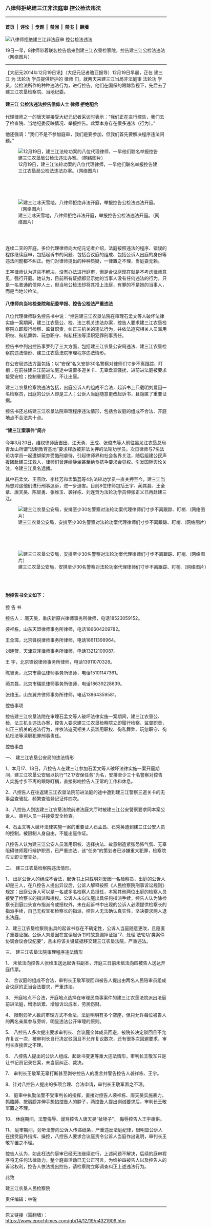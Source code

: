 ### 八律师拒绝建三江非法庭审 控公检法违法

---

#### [首页](../../../..?n4321909) &nbsp;|&nbsp; [评论](../../../../../epoch-comment?n4321909) &nbsp;|&nbsp; [专题](../../../../../epoch-special?n4321909) &nbsp;|&nbsp; [禁闻](../../../../../epoch-news?n4321909) &nbsp;|&nbsp; [禁书](../../../../../books?n4321909) &nbsp;|&nbsp; [翻墙](https://github.com/gfw-breaker/nogfw/blob/master/README.md?n4321909)


<div><img alt="八律师拒绝建三江非法庭审 控公检法违法" class="attachment-djy_600_400 size-djy_600_400 wp-post-image" src="https://i.epochtimes.com/assets/uploads/2014/12/141218220240941-600x400.jpg"/>
<div class="caption">
 <p>
  19日一早，8律师带着联名控告信来到建三江农垦检察院，控告建三江公检法违法（网络图片）
 </p>
</div></div><hr/><div class="post_content" id="artbody" itemprop="articleBody">
 <!-- article content begin -->
 <p>
  【大纪元2014年12月19日讯】（大纪元记者骆亚报导）12月19日早晨，正在
  <ok href="https://www.epochtimes.com/gb/tag/%E5%BB%BA%E4%B8%89%E6%B1%9F.html">
   建三江
  </ok>
  为
  <ok href="https://www.epochtimes.com/gb/tag/%E6%B3%95%E8%BD%AE%E5%8A%9F.html">
   法轮功
  </ok>
  学员提供辩护的
  <ok href="https://www.epochtimes.com/gb/tag/%E5%BE%8B%E5%B8%88.html">
   律师
  </ok>
  们，就两天来建三江当局非法庭审
  <ok href="https://www.epochtimes.com/gb/tag/%E6%B3%95%E8%BD%AE%E5%8A%9F.html">
   法轮功
  </ok>
  学员，公检法所作的种种违法行为，进行控告。他们在国保的跟踪监视下，先后去了建三江农垦检察院、当地纪委。
 </p>
 <p>
  <h4>
   <ok href="https://www.epochtimes.com/gb/tag/%E5%BB%BA%E4%B8%89%E6%B1%9F.html">
    建三江
   </ok>
   公检法违法控告信仰人士
   <ok href="https://www.epochtimes.com/gb/tag/%E5%BE%8B%E5%B8%88.html">
    律师
   </ok>
   拒绝配合
  </h4>
  <p>
   代理律师之一的唐天昊接受大纪元记者采访时表示：“我们正在进行控告，我们去了检查院、当地纪委反映情况、举报控告。此案本身存在很多违法（行为）。”
  </p>
  <p>
   他还强调：“我们不是不参加庭审，我们是要参加，但我们首先要解决程序违法问题。”
  </p>
  <p>
   <figure aria-describedby="caption-attachment-5818652" class="wp-caption aligncenter" id="attachment_5818652" style="width: 444px">
    <ok href=" https://i.epochtimes.com/assets/uploads/2014/12/141218215956941.jpg" rel="noreferrer noopener" target="_blank">
     <img alt="12月19日，建三江法轮功案的八位代理律师，一早他们联名举报控告建三江农垦局公检法违法办案。（网络图片）" class="size-large wp-image-5818652" src="https://i.epochtimes.com/assets/uploads/2014/12/141218215956941.jpg" title="12月19日，建三江法轮功案的八位代理律师，一早他们联名举报控告建三江农垦局公检法违法办案。（网络图片）"/>
    </ok>
    <br/><figcaption class="wp-caption-text" id="caption-attachment-5818652">
     12月19日，建三江法轮功案的八位代理律师，一早他们联名举报控告建三江农垦局公检法违法办案。（网络图片）
    </figcaption><br/>
   </figure><br/>
   <br/>
   <figure aria-describedby="caption-attachment-5818658" class="wp-caption aligncenter" id="attachment_5818658" style="width: 450px">
    <ok href=" https://i.epochtimes.com/assets/uploads/2014/12/141218220023941.jpg" rel="noreferrer noopener" target="_blank">
     <img alt="建三江冰天雪地，八律师拒绝非法开庭，举报控告公检法违法开庭。（网络图片）" class="size-large wp-image-5818658" src="https://i.epochtimes.com/assets/uploads/2014/12/141218220023941.jpg" title="建三江冰天雪地，八律师拒绝非法开庭，举报控告公检法违法开庭。（网络图片）"/>
    </ok>
    <br/><figcaption class="wp-caption-text" id="caption-attachment-5818658">
     建三江冰天雪地，八律师拒绝非法开庭，举报控告公检法违法开庭。（网络图片）
    </figcaption><br/>
   </figure><br/>
  </p>
  <p>
   连续二天的开庭，多位代理律师向大纪元记者介绍，法庭按照违法的程序、错误的程序继续庭审，包括起诉书的问题、包括合议庭的组成、包括公诉人出庭的身份等违法问题都不纠正。他们对律师提出的种种质疑，一律置之不理，当庭耍无赖。
  </p>
  <p>
   王宇律师认为这些不解决，没有办法进行庭审，但是合议庭现在就是不考虑律师意见，强行开庭。她认为，目前所有证据都显示她的当事人没有任何违法的行为，只是一名普通的信仰人士，但当地公检法却将其推上法庭，有罪的不是她的当事人，而是当地公检法。
  </p>
  <p>
   <h4>
    八律师向当地检查院和纪委举报、控告公检法严重违法
   </h4>
   <p>
    八位代理律师联名控告书中说：“控告建三江农垦法院在审理石孟文等人破坏法律实施一案期间，建三江农垦公、检、法三机关违法办案，控告人要求建三江农垦检察院立即履行检察、监督职责，纠正三机关的违法行为，并依法追究相关人员滥用职权、徇私舞弊、玩忽职守、徇私枉法等渎职犯罪刑事责任。
   </p>
   <p>
    控告书中列出控告事罗列了三大方面，包括建三江农垦公安局违法、建三江农垦检察院违法情形、建三江农垦法院审理程序违法情形。
   </p>
   <p>
    在公安局违法方面包括：以“安保”名义安排30名警察对律师们寸步不离跟踪、盯梢；在前往建三江前进法庭途中设置多道关卡、无辜盘查骚扰，进前进法庭被要求接受安检；控制重要证人，不让出庭。
   </p>
   <p>
    建三江农垦检察院违法包括，出庭公诉人的组成不合法，起诉书上只载明刘爱因一名检察员，出庭的公诉人却是三人；公诉人当庭随意更改起诉书，且隐匿了重要证据。
   </p>
   <p>
    控告书还总结建三江农垦法院审理程序违法情形，包括合议庭的组成不合法、开庭地点不合法共十点。
   </p>
   <p>
    <h4>
     “建三江案事件”简介
    </h4>
    <p>
     今年3月20日，维权律师唐吉田、江天勇、王成、张俊杰等人前往黑龙江农垦总局青龙山所谓“法制教育基地”要求释放被非法关押的法轮功学员。次日律师与7名法论功学员一起遭绑架并受酷刑虐待，引起律师界和社会各界关注，随后组建公民声援团赴建三江救人，律师们曾连续静坐甚至绝食抗争要求会见权。引发国际舆论关注，令建三江臭名远播。
    </p>
    <p>
     其中石孟文、王燕欣、李桂芳和孟繁荔等4名法轮功学员一直关押至今。建三江当局想对这他们进行刑事追诉，进一步迫害。目前8位律师包括王宇、蔺其磊、王全章、唐天昊、陈智勇、张维玉、袭祥栋、刘连贺为法轮功学员伸张正义已再赴建三江。
    </p>
    <p>
     <figure aria-describedby="caption-attachment-5818665" class="wp-caption aligncenter" id="attachment_5818665" style="width: 600px">
      <ok href=" https://i.epochtimes.com/assets/uploads/2014/12/141218220153941-600x800.jpg" rel="noreferrer noopener" target="_blank">
       <img alt="建三江农垦公安局，安排至少30名警察对法轮功案代理律师们寸步不离跟踪、盯梢.（网络图片）" class="size-large wp-image-5818665" src="https://i.epochtimes.com/assets/uploads/2014/12/141218220153941-600x800.jpg" title="建三江农垦公安局，安排至少30名警察对法轮功案代理律师们寸步不离跟踪、盯梢.（网络图片）"/>
      </ok>
      <br/><figcaption class="wp-caption-text" id="caption-attachment-5818665">
       建三江农垦公安局，安排至少30名警察对法轮功案代理律师们寸步不离跟踪、盯梢.（网络图片）
      </figcaption><br/>
     </figure><br/>
     <br/>
     <figure aria-describedby="caption-attachment-5809784" class="wp-caption aligncenter" id="attachment_5809784" style="width: 600px">
      <ok href=" https://i.epochtimes.com/assets/uploads/2014/12/141218220059941-600x450.jpg" rel="noreferrer noopener" target="_blank">
       <img alt="建三江农垦公安局，安排至少30名警察对法轮功案代理律师们寸步不离跟踪、盯梢.（网络图片）" class="size-large wp-image-5809784" src="https://i.epochtimes.com/assets/uploads/2014/12/141218220059941-600x450.jpg" title="建三江农垦公安局，安排至少30名警察对法轮功案代理律师们寸步不离跟踪、盯梢.（网络图片）"/>
      </ok>
      <br/><figcaption class="wp-caption-text" id="caption-attachment-5809784">
       建三江农垦公安局，安排至少30名警察对法轮功案代理律师们寸步不离跟踪、盯梢.（网络图片）
      </figcaption><br/>
     </figure><br/>
    </p>
    <p>
     <h4>
      附控告书全文如下：
     </h4>
     <p>
      控 告 书
     </p>
     <p>
      控告人：  唐天昊，重庆新原兴律师事务所律师，电话18523059152。
     </p>
     <p>
      袭祥栋，山东天盟律师事务所律师，电话186604209782。
     </p>
     <p>
      王全璋，北京锋锐律师事务所律师，电话18611398964。
     </p>
     <p>
      刘连贺，天津亚泽律师事务所律师，电话13212109087。
     </p>
     <p>
      王  宇，北京锋锐律师事务所律师，电话13911070328。
     </p>
     <p>
      陈智勇，北京市鼎弘律师事务所律师，电话15101147361。
     </p>
     <p>
      蔺其磊，北京市瑞凯律师事务所律师，电话18639228639。
     </p>
     <p>
      张维玉，山东翼齐律师事务所律师，电话13864359581。
     </p>
     <p>
      控告事项
     </p>
     <p>
      控告建三江农垦法院在审理石孟文等人破坏法律实施一案期间，建三江农垦公、检、法三机关违法办案，控告人要求建三江农垦检察院立即履行检察、监督职责，纠正三机关的违法行为，并依法追究相关人员滥用职权、徇私舞弊、玩忽职守、徇私枉法等渎职犯罪刑事责任。
     </p>
     <p>
      控告事由
     </p>
     <p>
      一、 建三江农垦公安局的违法情形
     </p>
     <p>
      1、本月17、18日，八控告人在建三江参加石孟文等人破坏法律实施一案开庭期间，建三江农垦公安局以执行“12.17安保任务”为名，安排至少三十名警察对控告人实施寸步不离的跟踪盯梢，直接影响控告人正常的工作和休息。
     </p>
     <p>
      2、八控告人在往返建三江农垦法院前进法庭的途中遭到建三江警察三道关卡的无辜盘查骚扰，频繁查验登记证件四次。
     </p>
     <p>
      3、八控告人到达建三江农垦法院前进法庭大厅时被建三江公安警察要求同本案公诉人、审判人员一并接受安全检查。
     </p>
     <p>
      4、石孟文等人破坏法律实施一案的重要证人石孟昌、石秀英遭到建三江公安人员的控制，被限制人身自由，不能出庭作证。
     </p>
     <p>
      八控告人认为建三江公安人员滥用职权、选择执法、故意制造紧张恐怖气氛、无辜阻碍律师履行辩护职责，已严重违法，该“任务”的策划者已涉嫌重大犯罪，检察院应立即立案查处。
     </p>
     <p>
      二、 建三江农垦检察院违法情形。
     </p>
     <p>
      1、 出庭公诉人的组成不合法，起诉书上只载明刘爱因一名检察员，出庭的公诉人却是三人，在八控告人提出异议后，公诉人解释按照《人民检察院刑事诉讼规则》规定：出庭公诉人可以是一名或多名检察人员担任，本案其他两位出庭的检察人员接受了检察长的指派和授权。公诉人未向法庭出具任何指派手续，控告人认为除检察长到庭口头宣布指派令或授权外，未在起诉书中出现的公诉人必须提供检察长的指派手续，自己无权宣布检察长的指派，控告人无法确认真实性，坚决要求两人退出法庭。
     </p>
     <p>
      2、建三江农垦检察院出具的起诉书存在不确定性，公诉人当庭随意更改，且隐匿了重要证据。公诉人刘爱因在宣读起诉书时故意漏掉证据“7、处理‘法轮功’类案件协调会议会议纪要”，且未将该关键证据移交建三江农垦法院，严重违法。
     </p>
     <p>
      三、 建三江农垦法院审理程序违法情形
     </p>
     <p>
      1、 未依法向控告人张维玉送达起诉书副本，开庭三日前未依法向四被告人送达开庭传票。
     </p>
     <p>
      2、 合议庭的组成不合法，审判长王敬军驳回四被告人提出由两名人民陪审员组成合议庭的正当合法要求，严重违法。
     </p>
     <p>
      3、 开庭地点不合法，开庭地点选择在审理民商事案件的建三江农垦法院派出法庭前进法庭，增添诉累、增加诉讼成本，劳民伤财。
     </p>
     <p>
      4、 限制旁听人数的审理方式不合法，法庭明明有多个空座，但只允许每位被告人的两名亲属参与旁听，明显违法公开审理的原则。
     </p>
     <p>
      5、 八控告人多次提出要求审判长、合议庭全体成员回避，被院长决定驳回且不允许复议一次，被审判长自行决定驳回且不允许复议数次，还有很多次回避要求，审判长直接置之不理。
     </p>
     <p>
      6、 八控告人提出的公诉人组成、起诉书变更等重大违法情形，审判长王敬军只是让书记员记录在案，未当庭纠正、裁决。
     </p>
     <p>
      7、 审判长王敬军无辜打断甚至剥夺控告人的发言并警告控告人袭祥栋、王宇。
     </p>
     <p>
      8、针对八控告人提出的多项合理、合法申请，审判长王敬军置之不理。
     </p>
     <p>
      9、 庭审中执勤法警不受审判长的指挥，直接对控告人袭祥栋、唐天昊实施暴力，抓胳膊、按肩膀并伸手想掐控告人的脖子，两控告人提出训诫要求后，审判长王敬军置之不理。
     </p>
     <p>
      10、 休庭期间，法警侮辱、谩骂控告人唐天昊“扯犊子”， 侮辱控告人王宇串供。
     </p>
     <p>
      11、 庭审期间，旁听法警向公诉人传递纸条，严重违反法庭纪律，很明显公诉人在接受庭外指挥、操控，八控告人要求合议庭责令公诉人当庭作出说明，审判长王敬军置之不理。
     </p>
     <p>
      控告人认为，如此枉法的庭审已经无法继续进行，上述问题不解决，后续的庭审程序将无任何法律效力，整个庭审活动已无公正可言，为维护四被告人以及控告人的诉讼权利，控告人依法提出控告，请检察院立即调查纠正上述违法行为。
     </p>
     <p>
      此致
     </p>
     <p>
      建三江农垦人民检察院
     </p>
     <p>
      <p>
       责任编辑：林锐
      </p>
      <p>
       <!-- article content end -->
       <div id="below_article_ad">
       </div>
      </p>
     </p>
    </p>
   </p>
  </p>
 </p>
</div>


---

原文链接（需翻墙）：https://www.epochtimes.com/gb/14/12/19/n4321909.htm